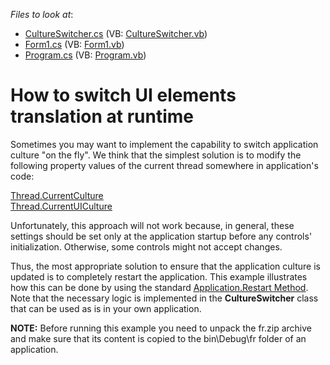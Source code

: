 <!-- default file list -->
*Files to look at*:

* [CultureSwitcher.cs](./CS/CultureSwitcher.cs) (VB: [CultureSwitcher.vb](./VB/CultureSwitcher.vb))
* [Form1.cs](./CS/Form1.cs) (VB: [Form1.vb](./VB/Form1.vb))
* [Program.cs](./CS/Program.cs) (VB: [Program.vb](./VB/Program.vb))
<!-- default file list end -->
# How to switch UI elements translation at runtime


<p>Sometimes you may want to implement the capability to switch application culture "on the fly". We think that the simplest solution is to modify the following property values of the current thread somewhere in application's code:</p><p><a href="http://msdn.microsoft.com/en-us/library/system.threading.thread.currentculture.aspx"><u>Thread.CurrentCulture</u></a><br />
<a href="http://msdn.microsoft.com/en-us/library/system.threading.thread.currentuiculture.aspx"><u>Thread.CurrentUICulture</u></a></p><p>Unfortunately, this approach will not work because, in general, these settings should be set only at the application startup before any controls' initialization. Otherwise, some controls might not accept changes.</p><p>Thus, the most appropriate solution to ensure that the application culture is updated is to completely restart the application. This example illustrates how this can be done by using the standard <a href="http://msdn.microsoft.com/en-us/library/system.windows.forms.application.restart.aspx"><u>Application.Restart Method</u></a>. Note that the necessary logic is implemented in the <strong>CultureSwitcher</strong> class that can be used as is in your own application.</p><p><strong>NOTE:</strong> Before running this example you need to unpack the fr.zip archive and make sure that its content is copied to the bin\Debug\fr folder of an application.</p>

<br/>



